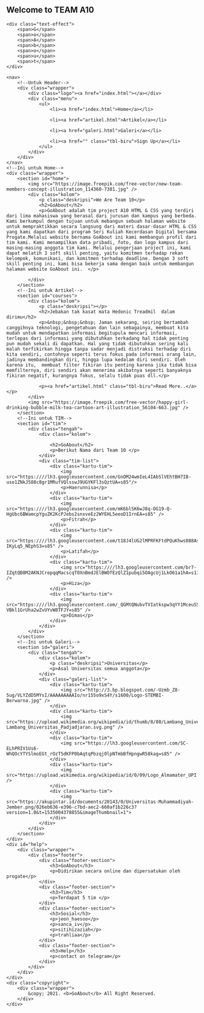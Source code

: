 ## Welcome to TEAM A10
<!DOCTYPE html>
<html lang="en">
<head>
    <meta charset="UTF-8">
    <meta http-equiv="X-UA-Compatible" content="IE=edge">
    <meta name="viewport" content="width=device-width, initial-scale=1.0">
    <title>GoAbout</title>
    <link rel="stylesheet" href="style.css">
</head>
<body>

    <div class="text-effect">
        <span>G</span>
        <span>o</span>
        <span>A</span>
        <span>b</span>
        <span>o</span>
        <span>u</span>
        <span>t</span>
    </div>
    
    <nav>
        <!--Untuk Header-->
        <div class="wrapper">
            <div class="logo"><a href="index.html"></a></div>
            <div class="menu">
                <ul>
                    <li><a href="index.html">Home</a></li>
                    
                    <li><a href="artikel.html">Artikel</a></li>

                    <li><a href="galeri.html">Galeri</a></li>
                    
                    <li><a href="" class="tbl-biru">Sign Up</a></li>
                </ul>
            </div>
        </div>
    </nav>
    <!--Ini untuk Home-->
    <div class="wrapper">
        <section id="home">
            <img src="https://image.freepik.com/free-vector/new-team-members-concept-illustration_114360-7381.jpg" />
            <div class="kolom">
                <p class="deskripsi">We Are Team 10</p>
                <h2>GoAbout</h2>
                <p>GoAbout adalah tim project A10 HTML & CSS yang terdiri dari lima mahasiswa yang berasal dari jurusan dan kampus yang berbeda. Kami berkumpul dengan tujuan untuk mebangun sebuah halaman website untuk mempraktikkan secara langsung dari materi dasar-dasar HTML & CSS yang kami dapatkan dari program Seri Kuliah Kecerdasan Digital bersama Progate.Melalui website bernama GoAbout ini kami membangun profil dari tim kami. Kami menampilkan data pribadi, foto, dan logo kampus dari masing-masing anggota tim kami. Melalui pengerjaan project ini, kami dapat melatih 3 soft skill penting, yaitu komitmen terhadap rekan kelompok, komunikasi, dan komitmen terhadap deadline. Dengan 3 soft skill penting ini, kami bisa bekerja sama dengan baik untuk membangun halaman website GoAbout ini.  </p>
                
            </div>
        </section>
        <!--Ini untuk Artikel-->
        <section id="courses">
            <div class="kolom">
                <p class="deskripsi"></p>
                <h2>Jebakan tak kasat mata Hedonic Treadmil  dalam dirimu</h2>
                <p>&nbsp;&nbsp;&nbsp; Jaman sekarang, seiring bertambah canggihnya teknologi, pengetahuan dan lain sebagainya, membuat kita mudah untuk mendapatkan informasi begitupula mencari informasi, terlepas dari informasi yang dibutuhkan terkadang hal tidak penting pun mudah sekali di dapatkan. Hal yang tidak dibutuhkan sering kali malah terfikirkan hingga tanpa sadar menjadi distraksi terhadap diri kita sendiri, contohnya seperti terus fokus pada informasi orang lain, jadinya membandingkan diri, hingga lupa kedalam diri sendiri. Oleh karena itu,  membuat filter fikiran itu penting karena jika tidak bisa memfilternya, diri sendiri akan menerima akibatnya seperti banyaknya fikiran negatif, kurangnya fokus, selalu tidak puas dll.</p>
                
                <p><a href="artikel.html" class="tbl-biru">Read More..</a></p>
            </div>
            <img src="https://image.freepik.com/free-vector/happy-girl-drinking-bubble-milk-tea-cartoon-art-illustration_56104-663.jpg" />
        </section>
        <!--Ini untuk TIM-->
        <section id="tim">
            <div class="tengah">
                <div class="kolom">
                    
                    <h2>GoAbout</h2>
                    <p>Berikut Nama dari Team 10 </p>
                </div>
                <div class="tim-list">
                    <div class="kartu-tim">
                        <img src="https:////lh3.googleusercontent.com/GnOM24wmIeL4IAbSlVEhtBH7IB-uso1ZNkJ588c8gr1MRufVQlsswJ9UGYKFl3sQztUA=s85"/>
                        <p>Haerunnisa</p>
                    </div>
                    <div class="kartu-tim">
                        <img src="https:////lh3.googleusercontent.com/mK6blSK6wJ8q-OG19-Q-HgUbc6BWamcpYguZK2KcPJebs2snxveEz2WYEHL5eeoD1IrnEA=s85" />
                        <p>Fitrah</p>
                    </div>
                    <div class="kartu-tim">
                        <img src="https:////lh3.googleusercontent.com/t18J4lUG2lMPRFKFtdPQuKhws088As8rWxpAxtWl4bbhwWxuPsmYvx-IKyLq5_NEphS3=s85" />
                        <p>Latifah</p>
                    </div>
                    <div class="kartu-tim">
                        <img src="https:////lh3.googleusercontent.com/br7-IZqtQB8M2AKNJCrepqqMacscqT0XnBmdJElBWOfEzQlZ1pubqi5OAgcUj1LkO61a1hA=s119" />
                        <p>Hiza</p>
                    </div>
                    <div class="kartu-tim">
                        <img src="https:////lh3.googleusercontent.com/_QGMtQNubvTVIatkspw3qYY1MceuS5VjkZ3jmqSGVn91tVv-VBkl1GrUha2wZvUYvW8TFJY=s85" />
                        <p>Dimas</p>
                    </div>
                </div>
            </div>
        </section>
        <!--Ini untuk Galeri-->
        <section id="galeri">
            <div class="tengah">
                <div class="kolom">
                    <p class="deskripsi">Universitas</p>
                    <p>Asal Universitas semua anggota</p>
                </div>
                <div class="galeri-list">
                    <div class="kartu-tim">
                        <img src="http://3.bp.blogspot.com/-Uzmb_Z8-5ug/VLYZdD5MYsI/AAAAAAAAAIo/nr155o9xS4Y/s1600/Logo-STEMBI-Berwarna.jpg" />
                    </div>
                    <div class="kartu-tim">
                        <img src="https://upload.wikimedia.org/wikipedia/id/thumb/8/80/Lambang_Universitas_Padjadjaran.svg/1200px-Lambang_Universitas_Padjadjaran.svg.png" />
                    </div>
                    <div class="kartu-tim">
                        <img src="https://lh3.googleusercontent.com/SC-ELhPRIV1Us6-WhQOcYTYSlmoEGt_rOzT5dKFP0bAqtqPbzqj0lpNTmbBfHpngwR58kag=s85" />
                    </div>
                    <div class="kartu-tim">
                        <img src="https://upload.wikimedia.org/wikipedia/id/0/09/Logo_Almamater_UPI.svg" />
                    </div>
                    <div class="kartu-tim">
                        <img src="https://akupintar.id/documents/20143/0/Universitas-Muhammadiyah-Jember.png/026eb636-e396-c7bd-aec2-660af1b226c3?version=1.0&t=1535004378855&imageThumbnail=1">
                    </div>
                </div>
            </div>
        </section>
    </div>
    <div id="help">
        <div class="wrapper">
            <div class="footer">
                <div class="footer-section">
                    <h3>GoAbout</h3>
                    <p>Didirikan secara online dan dipersatukan oleh progate</p>
                </div>
                <div class="footer-section">
                    <h3>Tim</h3>
                    <p>Terdapat 5 tim </p>
                </div>
                <div class="footer-section">
                    <h3>Sosial</h3>
                    <p>jeon_haesoo</p>
                    <p>sanca_iv</p>
                    <p>sitihizaziah</p>
                    <p>trahliaa</p>
                </div>
                <div class="footer-section">
                    <h3>Help</h3>
                    <p>contact on telegram</p>
                </div>
            </div>
        </div>
    </div>
    <div class="copyright">
        <div class="wrapper">
            &copy; 2021. <b>GoAbout</b> All Right Reserved.
        </div>
    </div>
</body>
</html>
